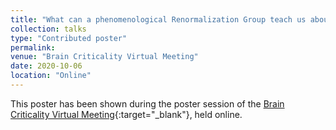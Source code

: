 ```yaml
---
title: "What can a phenomenological Renormalization Group teach us about criticality in a network of neurons?"
collection: talks
type: "Contributed poster"
permalink:
venue: "Brain Criticality Virtual Meeting"
date: 2020-10-06
location: "Online"
---
```


This poster has been shown during the poster session of the [Brain Criticality Virtual Meeting](https://braincriticality.org/){:target="_blank"}<!--_-->, held online.
